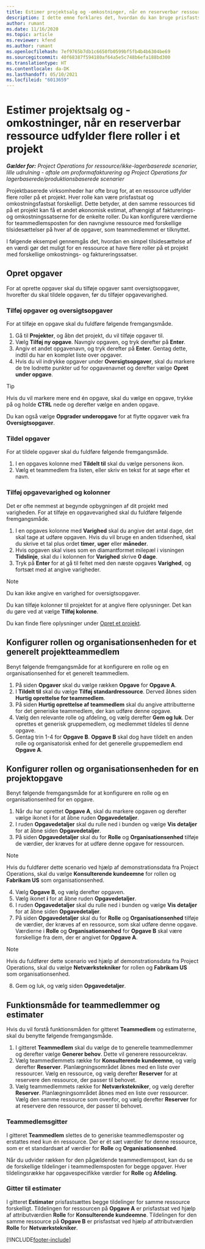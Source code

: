 ```yaml
---
title: Estimer projektsalg og -omkostninger, når en reserverbar ressource udfylder flere roller i et projekt
description: I dette emne forklares det, hvordan du kan bruge prisfastsættelsesdimensioner til at understøtte prisfastsættelses- og omkostningsestimater for en ressource, der udfylder flere roller i et projekt.
author: rumant
ms.date: 11/16/2020
ms.topic: article
ms.reviewer: kfend
ms.author: rumant
ms.openlocfilehash: 7ef9765b7db1c6650fb0599bf5fb4b4b6304be69
ms.sourcegitcommit: 40f68387f594180af64a5e5c748b6efa188bd300
ms.translationtype: HT
ms.contentlocale: da-DK
ms.lasthandoff: 05/10/2021
ms.locfileid: "6013659"
---
```

# <a name="estimate-project-sales-and-costs-when-a-bookable-resource-fills-multiple-roles-on-a-project"></a>Estimer projektsalg og -omkostninger, når en reserverbar ressource udfylder flere roller i et projekt 

_**Gælder for:** Project Operations for ressource/ikke-lagerbaserede scenarier, lille udrulning - aftale om proformafakturering og Project Operations for lagerbaserede/produktionsbaserede scenarier_ 

Projektbaserede virksomheder har ofte brug for, at en ressource udfylder flere roller på et projekt. Hver rolle kan være prisfastsat og omkostningsfastsat forskelligt. Dette betyder, at den samme ressources tid på et projekt kan få et andet økonomisk estimat, afhængigt af fakturerings- og omkostningssatserne for de enkelte roller. Du kan konfigurere værdierne for teammedlemsposten for den navngivne ressource med forskellige tilsidesættelser på hver af de opgaver, som teammedlemmet er tilknyttet.

I følgende eksempel gennemgås det, hvordan en simpel tilsidesættelse af en værdi gør det muligt for en ressource at have flere roller på et projekt med forskellige omkostnings- og faktureringssatser.

## <a name="create-tasks"></a>Opret opgaver
For at oprette opgaver skal du tilføje opgaver samt oversigtsopgaver, hvorefter du skal tildele opgaven, før du tilføjer opgavevarighed. 

### <a name="add-tasks-and-summary-tasks"></a>Tilføj opgaver og oversigtsopgaver
For at tilføje en opgave skal du fuldføre følgende fremgangsmåde.

1. Gå til **Projekter**, og åbn det projekt, du vil tilføje opgaver til.
2. Vælg **Tilføj ny opgave**. Navngiv opgaven, og tryk derefter på **Enter**.
3. Angiv et andet opgavenavn, og tryk derefter på **Enter**. Gentag dette, indtil du har en komplet liste over opgaver.
3. Hvis du vil indrykke opgaver under **Oversigtsopgaver**, skal du markere de tre lodrette punkter ud for opgavenavnet og derefter vælge **Opret under opgave**. 

  > [!TIP]
  > Hvis du vil markere mere end én opgave, skal du vælge en opgave, trykke på og holde **CTRL** nede og derefter vælge en anden opgave.
  >
  > Du kan også vælge **Opgrader underopgave** for at flytte opgaver væk fra **Oversigtsopgaver**.

### <a name="assign-tasks"></a>Tildel opgaver

For at tildele opgaver skal du fuldføre følgende fremgangsmåde.

1. I en opgaves kolonne med **Tildelt til** skal du vælge personens ikon.
2. Vælg et teammedlem fra listen, eller skriv en tekst for at søge efter et navn.

### <a name="add-task-duration-and-columns"></a>Tilføj opgavevarighed og kolonner

Det er ofte nemmest at begynde opbygningen af dit projekt med varigheden. For at tilføje en opgavevarighed skal du fuldføre følgende fremgangsmåde.

1. I en opgaves kolonne med **Varighed** skal du angive det antal dage, det skal tage at udføre opgaven. Hvis du vil bruge en anden tidsenhed, skal du skrive et tal plus ordet **timer**, **uger** eller **måneder**.
2. Hvis opgaven skal vises som en diamantformet milepæl i visningen **Tidslinje**, skal du i kolonnen for **Varighed** skrive **0 dage**.
3. Tryk på **Enter** for at gå til feltet med den næste opgaves **Varighed**, og fortsæt med at angive varigheder.

  > [!NOTE]
  > Du kan ikke angive en varighed for oversigtsopgaver.

Du kan tilføje kolonner til projektet for at angive flere oplysninger. Det kan du gøre ved at vælge **Tilføj kolonne**. 

Du kan finde flere oplysninger under [Opret et projekt](https://support.microsoft.com/en-us/office/create-a-project-a5b5e823-fb2e-45fd-be00-7d84422d9749).

## <a name="set-up-the-role-and-organization-unit-for-a-generic-project-team-member"></a>Konfigurer rollen og organisationsenheden for et generelt projektteammedlem
Benyt følgende fremgangsmåde for at konfigurere en rolle og en organisationsenhed for et generelt teammedlem.

1. På siden **Opgaver** skal du vælge rækken **Opgave** for **Opgave A**. 
2. I **Tildelt til** skal du vælge **Tilføj standardressource**. Derved åbnes siden **Hurtig oprettelse for teammedlem**.
3. På siden **Hurtig oprettelse af teammedlem** skal du angive attributterne for det generiske teammedlem, der kan udføre denne opgave.
4. Vælg den relevante rolle og afdeling, og vælg derefter **Gem og luk**. Der oprettes et generisk gruppemedlem, og medlemmet tildeles til denne opgave. 
5. Gentag trin 1-4 for **Opgave B**. **Opgave B** skal dog have tildelt en anden rolle og organisatorisk enhed for det generelle gruppemedlem end **Opgave A**. 

## <a name="set-up-the-role-and-organization-unit-for-a-project-task"></a>Konfigurer rollen og organisationsenheden for en projektopgave
Benyt følgende fremgangsmåde for at konfigurere en rolle og en organisationsenhed for en opgave.

1. Når du har oprettet **Opgave A**, skal du markere opgaven og derefter vælge ikonet **i** for at åbne ruden **Opgavedetaljer**. 
2. I ruden **Opgavedetaljer** skal du rulle ned i bunden og vælge **Vis detaljer** for at åbne siden **Opgavedetaljer**.
3. På siden **Opgavedetaljer** skal du for **Rolle** og **Organisationsenhed** tilføje de værdier, der kræves for at udføre denne opgave for ressourcen. 

  > [!NOTE]
  > Hvis du fuldfører dette scenario ved hjælp af demonstrationsdata fra Project Operations, skal du vælge **Konsulterende kundeemne** for rollen og **Fabrikam US** som organisationsenhed.

4. Vælg **Opgave B**, og vælg derefter opgaven.
5. Vælg ikonet **i** for at åbne ruden **Opgavedetaljer**. 
6. I ruden **Opgavedetaljer** skal du rulle ned i bunden og vælge **Vis detaljer** for at åbne siden **Opgavedetaljer**.
7. På siden **Opgavedetaljer** skal du for **Rolle** og **Organisationsenhed** tilføje de værdier, der kræves af en ressource, som skal udføre denne opgave. Værdierne i **Rolle** og **Organisationsenhed** for **Opgave B** skal være forskellige fra dem, der er angivet for **Opgave A**. 

  > [!NOTE]
  > Hvis du fuldfører dette scenario ved hjælp af demonstrationsdata fra Project Operations, skal du vælge **Netværkstekniker** for rollen og **Fabrikam US** som organisationsenhed.

8. Gem og luk, og vælg siden **Opgavedetaljer**. 

## <a name="team-member-and-estimates-behavior"></a>Funktionsmåde for teammedlemmer og estimater 
Hvis du vil forstå funktionsmåden for gitteret **Teammedlem** og estimaterne, skal du benytte følgende fremgangsmåde.

1. I gitteret **Teammedlem** skal du vælge de to generelle teammedlemmer og derefter vælge **Generer behov**. Dette vil generere ressourcekrav. 
2. Vælg teammedlemmets række for **Konsulterende kundeemne**, og vælg derefter **Reserver**. Planlægningsområdet åbnes med en liste over ressourcer. Vælg en ressource, og vælg derefter **Reserver** for at reservere den ressource, der passer til behovet.
3. Vælg teammedlemmets række for **Netværkstekniker**, og vælg derefter **Reserver**. Planlægningsområdet åbnes med en liste over ressourcer. Vælg den samme ressource som ovenfor, og vælg derefter **Reserver** for at reservere den ressource, der passer til behovet.

### <a name="team-member-grid"></a>Teammedlemsgitter 

I gitteret **Teammedlem** slettes de to generiske teammedlemsposter og erstattes med kun én ressource. Der er ét sæt værdier for denne ressource, som er et standardsæt af værdier for **Rolle** og **Organisationsenhed**.

Når du udvider rækken for den pågældende teammedlemspost, kan du se de forskellige tildelinger i teammedlemsposten for begge opgaver. Hver tildelingsrække har opgavespecifikke værdier for **Rolle** og **Afdeling**. 

### <a name="estimates-grid"></a>Gitter til estimater 

I gitteret **Estimater** prisfastsættes begge tildelinger for samme ressource forskelligt. Tildelingen for ressourcen på **Opgave A** er prisfastsat ved hjælp af attributværdien **Rolle** for **Konsulterende kundeemne**. Tildelingen for den samme ressource på **Opgave B** er prisfastsat ved hjælp af attributværdien **Rolle** for **Netværkstekniker**.


[!INCLUDE[footer-include](../includes/footer-banner.md)]